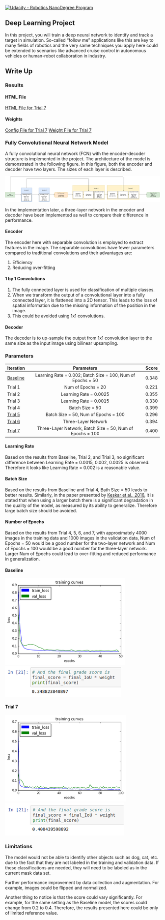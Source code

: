 [![Udacity - Robotics NanoDegree Program](https://s3-us-west-1.amazonaws.com/udacity-robotics/Extra+Images/RoboND_flag.png)](https://www.udacity.com/robotics)

## Deep Learning Project ##

In this project, you will train a deep neural network to identify and track a target in simulation. So-called “follow me” applications like this are key to many fields of robotics and the very same techniques you apply here could be extended to scenarios like advanced cruise control in autonomous vehicles or human-robot collaboration in industry.

## Write Up ##

### Results

#### HTML File

[HTML File for Trial 7](model_training_trial_7.html)

#### Weights

[Config File for Trial 7](data/weights/config_model_weights_trial_7)
[Weight File for Trial 7](data/weights/model_weights_trial_7)

### Fully Convolutional Neural Network Model

A fully convolutional neural network (FCN) with the encoder-decoder structure is implemented in the project. The architecture of the model is demonstrated in the following figure. In this figure, both the encoder and decoder have two layers. The sizes of each layer is described.

![Network Model](figures/network1.png)

In the implementation later, a three-layer network in the encoder and decoder have been implemented as well to compare their difference in performance.

#### Encoder
The encoder here with separable convolution is employed to extract features in the image. The separable convolutions have fewer parameters compared to traditional convolutions and their advantages are:
1. Efficiency
2. Reducing over-fitting

#### 1 by 1 Convolutions
1. The fully connected layer is used for classification of multiple classes.
1. When we transform the output of a convolutional layer into a fully connected layer, it is flattened into a 2D tensor. This leads to the loss of spatial information due to the missing information of the position in the image.
2. This could be avoided using 1x1 convolutions.

#### Decoder
The decoder is to up-sample the output from 1x1 convolution layer to the same size as the input image using bilinear upsampling.

### Parameters
| Iteration|      Parameters                                                                             |  Score |
|----------|:-------------------------------------------------------------------------------------------:|-------:|
| [Baseline](model_training_baseline.html)|  Learning Rate = 0.002; Batch Size = 100, Num of Epochs = 50 | 0.348  |
| Trial 1  |  Num of Epochs = 20       |   0.221  |
| Trial 2  |  Learning Rate = 0.0025   |   0.355  |
| Trial 3  |  Learning Rate = 0.0015   |   0.330  |
| Trial 4  |  Batch Size = 50          |   0.399  |
| [Trial 5](model_training_trial_5.html)  |  Batch Size = 50, Num of Epochs = 100                        | 0.296  |
| [Trial 6](model_training_trial_6.html)  |  Three-Layer Network                                         | 0.394  |
| [Trial 7](model_training_trial_7.html)  |  Three-Layer Network, Batch Size = 50, Num of Epochs = 100   | 0.400  |

#### Learning Rate

Based on the results from Baseline, Trial 2, and Trial 3, no significant difference between Learning Rate = 0.0015, 0.002, 0.0025 is observed. Therefore it looks like Learning Rate = 0.002 is a reasonable value.

#### Batch Size

Based on the results from Baseline and Trial 4, Bath Size = 50 leads to better results. Similarly, in the paper presented by [Keskar et al., 2016](https://arxiv.org/abs/1609.04836), it is stated that when using a larger batch there is a significant degradation in the quality of the model, as measured by its ability to generalize. Therefore large batch size should be avoided.

#### Number of Epochs

Based on the results from Trial 4, 5, 6, and 7, with approximately 4000 images in the training data and 1000 images in the validation data, Num of Epochs = 50 would be a good number for the two-layer network and Num of Epochs = 100 would be a good number for the three-layer network. Larger Num of Epochs could lead to over-fitting and reduced performance in generalization.

#### Baseline
![Loss Curve](figures/baseline_loss_curve.png)
![Final Score](figures/baseline_score.png)

#### Trial 7
![Loss Curve](figures/trial_7_loss_curve.png)
![Final Score](figures/trial_7_score.png)

### Limitations

The model would not be able to identify other objects such as dog, cat, etc. due to the fact that they are not labeled in the training and validation data. If these classifications are needed, they will need to be labeled as in the current mask data set.

Further performance improvement by data collection and augmentation. For example, images could be flipped and normalized.

Another thing to notice is that the score could vary significantly. For example, for the same setting as the Baseline model, the scores could change from 0.2 to 0.4. Therefore, the results presented here could be only of limited reference value.
